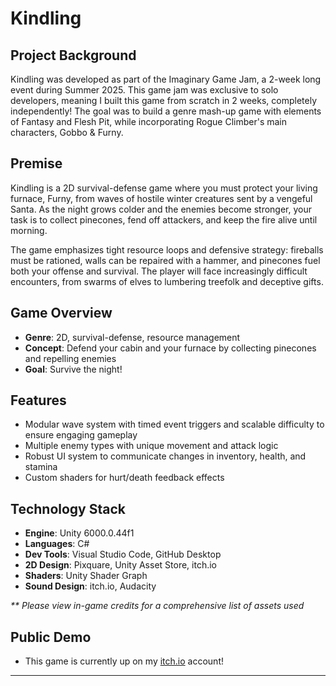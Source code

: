 # Kindling

## Project Background
Kindling was developed as part of the Imaginary Game Jam, a 2-week long event during Summer 2025. This game jam was exclusive to solo developers, meaning I built this game from scratch in 2 weeks, completely independently! The goal was to build a genre mash-up game with elements of Fantasy and Flesh Pit, while incorporating Rogue Climber's main characters, Gobbo & Furny.

## Premise
Kindling is a 2D survival-defense game where you must protect your living furnace, Furny, from waves of hostile winter creatures sent by a vengeful Santa. As the night grows colder and the enemies become stronger, your task is to collect pinecones, fend off attackers, and keep the fire alive until morning.

The game emphasizes tight resource loops and defensive strategy: fireballs must be rationed, walls can be repaired with a hammer, and pinecones fuel both your offense and survival. The player will face increasingly difficult encounters, from swarms of elves to lumbering treefolk and deceptive gifts.

## Game Overview
- **Genre**: 2D, survival-defense, resource management
- **Concept**: Defend your cabin and your furnace by collecting pinecones and repelling enemies
- **Goal**: Survive the night!

## Features
- Modular wave system with timed event triggers and scalable difficulty to ensure engaging gameplay
- Multiple enemy types with unique movement and attack logic
- Robust UI system to communicate changes in inventory, health, and stamina
- Custom shaders for hurt/death feedback effects

## Technology Stack
- **Engine**: Unity 6000.0.44f1
- **Languages**: C#
- **Dev Tools**: Visual Studio Code, GitHub Desktop
- **2D Design**: Pixquare, Unity Asset Store, itch.io
- **Shaders**: Unity Shader Graph
- **Sound Design**: itch.io, Audacity

_** Please view in-game credits for a comprehensive list of assets used_

## Public Demo
- This game is currently up on my [itch.io](https://state0fflux.itch.io/kindling) account!
---
